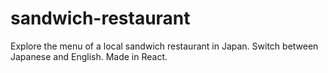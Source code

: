 # sandwich-restaurant
Explore the menu of a local sandwich restaurant in Japan. Switch between Japanese and English. Made in React.
